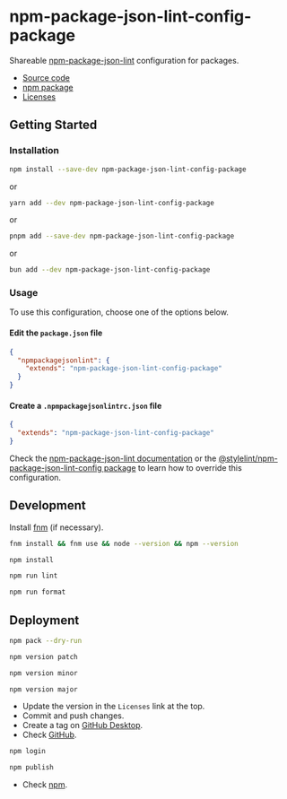 # npm-package-json-lint-config-package

Shareable [npm-package-json-lint](https://npmpackagejsonlint.org/) configuration for packages.

- [Source code](https://github.com/joaopalmeiro/npm-package-json-lint-config-package)
- [npm package](https://www.npmjs.com/package/npm-package-json-lint-config-package)
- [Licenses](https://licenses.dev/npm/npm-package-json-lint-config-package/0.0.0)

## Getting Started

### Installation

```bash
npm install --save-dev npm-package-json-lint-config-package
```

or

```bash
yarn add --dev npm-package-json-lint-config-package
```

or

```bash
pnpm add --save-dev npm-package-json-lint-config-package
```

or

```bash
bun add --dev npm-package-json-lint-config-package
```

### Usage

To use this configuration, choose one of the options below.

#### Edit the `package.json` file

```json
{
  "npmpackagejsonlint": {
    "extends": "npm-package-json-lint-config-package"
  }
}
```

#### Create a `.npmpackagejsonlintrc.json` file

```json
{
  "extends": "npm-package-json-lint-config-package"
}
```

Check the [npm-package-json-lint documentation](https://npmpackagejsonlint.org/docs/configuration#configuration-override) or the [@stylelint/npm-package-json-lint-config package](https://github.com/stylelint/npm-package-json-lint-config/blob/5.0.1/lib/npm-package-json-lint-config.js) to learn how to override this configuration.

## Development

Install [fnm](https://github.com/Schniz/fnm) (if necessary).

```bash
fnm install && fnm use && node --version && npm --version
```

```bash
npm install
```

```bash
npm run lint
```

```bash
npm run format
```

## Deployment

```bash
npm pack --dry-run
```

```bash
npm version patch
```

```bash
npm version minor
```

```bash
npm version major
```

- Update the version in the `Licenses` link at the top.
- Commit and push changes.
- Create a tag on [GitHub Desktop](https://github.blog/2020-05-12-create-and-push-tags-in-the-latest-github-desktop-2-5-release/).
- Check [GitHub](https://github.com/joaopalmeiro/npm-package-json-lint-config-package/tags).

```bash
npm login
```

```bash
npm publish
```

- Check [npm](https://www.npmjs.com/package/npm-package-json-lint-config-package).
